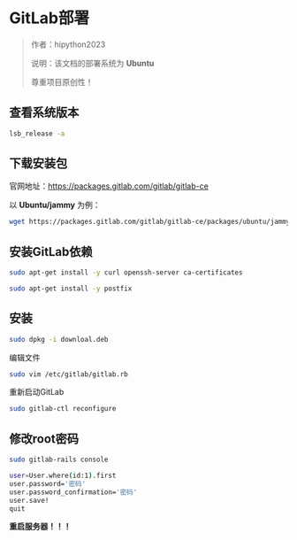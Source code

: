 # GitLab部署

> 作者：hipython2023
>
> 说明：该文档的部署系统为 **Ubuntu**
>
> 尊重项目原创性！

## 查看系统版本

~~~sh
lsb_release -a
~~~

## 下载安装包

官网地址：https://packages.gitlab.com/gitlab/gitlab-ce

以 **Ubuntu/jammy** 为例：

~~~sh
wget https://packages.gitlab.com/gitlab/gitlab-ce/packages/ubuntu/jammy/gitlab-ce_16.7.0-ce.0_amd64.deb/download.deb
~~~

## 安装GitLab依赖

~~~sh
sudo apt-get install -y curl openssh-server ca-certificates
~~~

~~~sh
sudo apt-get install -y postfix
~~~

## 安装

~~~sh
sudo dpkg -i downloal.deb
~~~

编辑文件

~~~sh
sudo vim /etc/gitlab/gitlab.rb
~~~

重新启动GitLab

~~~ sh
sudo gitlab-ctl reconfigure
~~~

## 修改root密码

~~~~sh
sudo gitlab-rails console
~~~~

~~~ sh
user=User.where(id:1).first 
user.password='密码'
user.password_confirmation='密码' 
user.save! 
quit
~~~

**重启服务器！！！**

